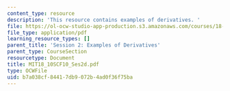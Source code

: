 ```yaml
---
content_type: resource
description: 'This resource contains examples of derivatives. '
file: https://ol-ocw-studio-app-production.s3.amazonaws.com/courses/18-01sc-single-variable-calculus-fall-2010/b7a038cf84417db9072b4ad0f36f75ba_MIT18_10SCF10_Ses2d.pdf
file_type: application/pdf
learning_resource_types: []
parent_title: 'Session 2: Examples of Derivatives'
parent_type: CourseSection
resourcetype: Document
title: MIT18_10SCF10_Ses2d.pdf
type: OCWFile
uid: b7a038cf-8441-7db9-072b-4ad0f36f75ba
---
```

